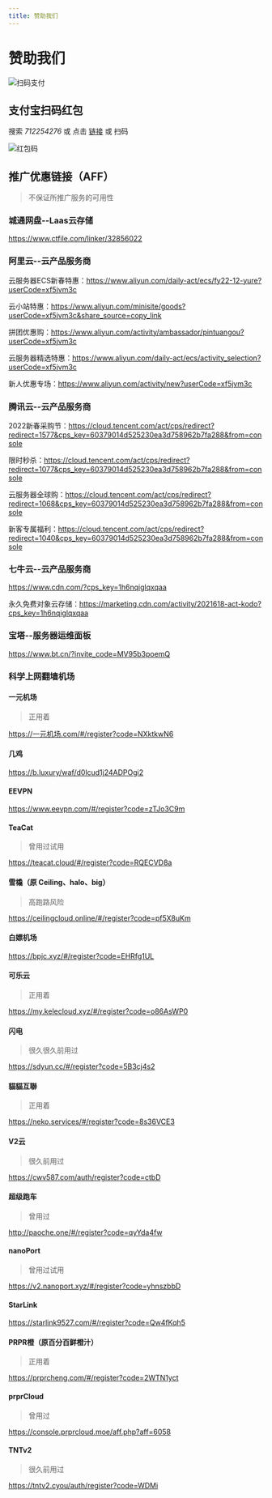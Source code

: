 ```yaml
---
title: 赞助我们
---
```

# 赞助我们

![扫码支付](https://cdn.jiecs.top/img/2022/03/about_pay.jpg)

## 支付宝扫码红包

搜索 _712254276_ 或 点击 [链接](https://qr.alipay.com/11w12861oax89w30fn98p36) 或 扫码

![红包码](https://cdn.jiecs.top/img/2022/03/about_alipayredenvelope.png?<40>)

## 推广优惠链接（AFF）

> 不保证所推广服务的可用性

### 城通网盘--Laas云存储

<https://www.ctfile.com/linker/32856022>

### 阿里云--云产品服务商

云服务器ECS新春特惠：<https://www.aliyun.com/daily-act/ecs/fy22-12-yure?userCode=xf5jvm3c>

云小站特惠：<https://www.aliyun.com/minisite/goods?userCode=xf5jvm3c&share_source=copy_link>

拼团优惠购：<https://www.aliyun.com/activity/ambassador/pintuangou?userCode=xf5jvm3c>

云服务器精选特惠：<https://www.aliyun.com/daily-act/ecs/activity_selection?userCode=xf5jvm3c>

新人优惠专场：<https://www.aliyun.com/activity/new?userCode=xf5jvm3c>

### 腾讯云--云产品服务商

2022新春采购节：<https://cloud.tencent.com/act/cps/redirect?redirect=1577&cps_key=60379014d525230ea3d758962b7fa288&from=console>

限时秒杀：<https://cloud.tencent.com/act/cps/redirect?redirect=1077&cps_key=60379014d525230ea3d758962b7fa288&from=console>

云服务器全球购：<https://cloud.tencent.com/act/cps/redirect?redirect=1068&cps_key=60379014d525230ea3d758962b7fa288&from=console>

新客专属福利：<https://cloud.tencent.com/act/cps/redirect?redirect=1040&cps_key=60379014d525230ea3d758962b7fa288&from=console>

### 七牛云--云产品服务商

<https://www.cdn.com/?cps_key=1h6nqiglqxqaa>

永久免费对象云存储：<https://marketing.cdn.com/activity/2021618-act-kodo?cps_key=1h6nqiglqxqaa>

### 宝塔--服务器运维面板

<https://www.bt.cn/?invite_code=MV95b3poemQ>

### 科学上网翻墙机场

#### 一元机场 <Badge text="60%" />

> 正用着

<https://一元机场.com/#/register?code=NXktkwN6>

#### 几鸡 <Badge text="36%" /> <Badge text="大机场" />

<https://b.luxury/waf/d0lcud1j24ADPOgi2>

#### EEVPN <Badge text="20%" />

<https://www.eevpn.com/#/register?code=zTJo3C9m>

#### TeaCat <Badge text="20%" />

> 曾用过试用

<https://teacat.cloud/#/register?code=RQECVD8a>

#### 雪橇（原 Ceiling、halo、big）<Badge text="30%" /> <Badge text="跑路风险" type="warning"/>

> 高跑路风险

<https://ceilingcloud.online/#/register?code=pf5X8uKm>

#### 白嫖机场 <Badge text="20%" />

<https://bpjc.xyz/#/register?code=EHRfg1UL>

#### 可乐云 <Badge text="19%" />

> 正用着

<https://my.kelecloud.xyz/#/register?code=o86AsWP0>

#### 闪电 <Badge text="15%" /> <Badge text="大机场" />

> 很久很久前用过

<https://sdyun.cc/#/register?code=5B3cj4s2>

#### 貓貓互聯 <Badge text="10%" />

> 正用着

<https://neko.services/#/register?code=8s36VCE3>

#### V2云 <Badge text="10%" />

> 很久前用过

<https://cwv587.com/auth/register?code=ctbD>

#### 超级跑车 <Badge text="10%" />

> 曾用过

<http://paoche.one/#/register?code=qyYda4fw>

#### nanoPort <Badge text="10%" />

> 曾用过试用

<https://v2.nanoport.xyz/#/register?code=yhnszbbD>

#### StarLink <Badge text="10%" />

<https://starlink9527.com/#/register?code=Qw4fKqh5>

#### PRPR橙（原百分百鲜橙汁） <Badge text="7%" /> <Badge text="跑路风险" type="warning"/>

> 正用着

<https://prprcheng.com/#/register?code=2WTN1yct>

#### prprCloud

> 曾用过

<https://console.prprcloud.moe/aff.php?aff=6058>

#### TNTv2 <Badge text="1%" />

> 很久前用过

<https://tntv2.cyou/auth/register?code=WDMi>
